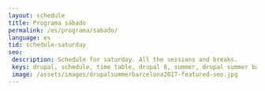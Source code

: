 ```yaml
---
layout: schedule
title: Programa sábado
permalink: /es/programa/sabado/
language: es
tid: schedule-saturday
seo:
 description: Schedule for saturday. All the sessions and breaks.
 keys: drupal, schedule, time table, drupal 8, summer, drupal summer barcelona, 2017
 image: /assets/images/drupalsummerbarcelona2017-featured-seo.jpg
---
```

